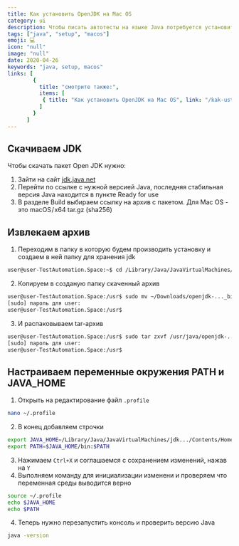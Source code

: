 ```yaml
---
title: Как установить OpenJDK на Mac OS
category: ui
description: Чтобы писать автотесты на языке Java потребуется установить пакет Oracle JDK или Open JDK. В этой статье мы расскажем в чем между ними различия, что лучше устанавливать, а также пройдемся по шагам для установки и настройке рабочей среды.
tags: ["java", "setup", "macos"]
emoji: 💻
icon: "null"
image: "null"
date: 2020-04-26
keywords: "java, setup, macos"
links: [
        {
          title: "смотрите также:",
          items: [
           { title: "Как установить OpenJDK на Mac OS", link: "/kak-ustanovit-open-jdk-na-mac-os/" },
          ]
        }
      ]
---
```


## Скачиваем JDK 

Чтобы скачать пакет Open JDK нужно:

1. Зайти на сайт [jdk.java.net](https://jdk.java.net/)
2. Перейти по ссылке с нужной версией Java, последняя стабильная версия Java находится в пункте Ready for use
3. В разделе Build выбираем ссылку на архив с пакетом. Для Mac OS - это macOS / x64	tar.gz (sha256)

## Извлекаем архив

1. Переходим в папку в которую будем производить установку и создаем в ней папку для хранения jdk<footnote num="1" message="message"/>

```bash
user@user-TestAutomation.Space:~$ cd /Library/Java/JavaVirtualMachines/
```

2. Копируем в созданую папку скаченный архив

```bash
user@user-TestAutomation.Space:/usr$ sudo mv ~/Downloads/openjdk-..._bin.tar.gz /Library/Java/JavaVirtualMachines/
[sudo] пароль для user: 
user@user-TestAutomation.Space:/usr$ 
```

3. И распаковываем tar-архив

```bash
user@user-TestAutomation.Space:/usr$ sudo tar zxvf /usr/java/openjdk-..._bin.tar.gz
[sudo] пароль для user: 
user@user-TestAutomation.Space:/usr$ 
```

## Настраиваем переменные окружения PATH и JAVA_HOME

1. Открыть на редактирование файл `.profile`

```bash
nano ~/.profile
```

2. В конец добавляем строчки

```bash
export JAVA_HOME=/Library/Java/JavaVirtualMachines/jdk.../Contents/Home
export PATH=$JAVA_HOME/bin:$PATH
```

3. Нажимаем `Ctrl+X` и соглашаемся с сохранением изменений, нажав на `Y`
4. Выполняем команду для инициализации изменени и проверяем что переменная среды выводится верно

```bash
source ~/.profile
echo $JAVA_HOME
echo $PATH
```

4. Теперь нужно перезапустить консоль и проверить версию Java

```bash
java -version
```